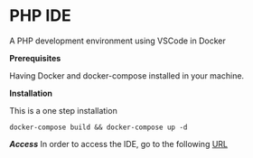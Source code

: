 # PHP IDE
A PHP development environment using VSCode in Docker

**Prerequisites**

Having Docker and docker-compose installed in your machine.

**Installation**

This is a one step installation

```docker-compose build && docker-compose up -d```

***Access***
In order to access the IDE, go to the following [URL](http://localhost:8083/)
